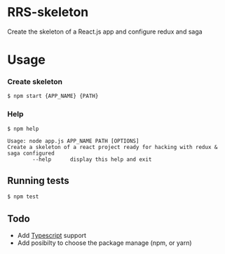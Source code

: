 # RRS-skeleton
Create the skeleton of a React.js app and configure redux and saga

# Usage
### Create skeleton
```sh
$ npm start {APP_NAME} {PATH}
```

### Help
```
$ npm help

Usage: node app.js APP_NAME PATH [OPTIONS]
Create a skeleton of a react project ready for hacking with redux & saga configured
        --help      display this help and exit
```

## Running tests
```sh
$ npm test
```
## Todo
* Add [Typescript](https://www.typescriptlang.org/) support
* Add posibilty to choose the package manage (npm, or yarn)

